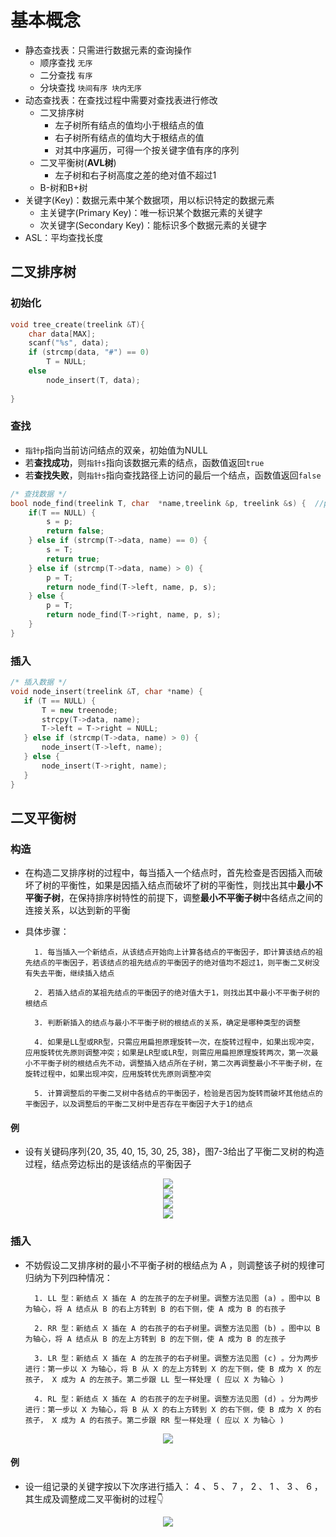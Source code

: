 # 基本概念
- 静态查找表：只需进行数据元素的查询操作
    - 顺序查找 `无序`
    - 二分查找 `有序`
    - 分块查找 `块间有序 块内无序`
- 动态查找表：在查找过程中需要对查找表进行修改
    - 二叉排序树
        - 左子树所有结点的值均小于根结点的值
        - 右子树所有结点的值均大于根结点的值
        - 对其中序遍历，可得一个按关键字值有序的序列
    - 二叉平衡树(**AVL树**)
        - 左子树和右子树高度之差的绝对值不超过1
    - B-树和B+树
- 关键字(Key)：数据元素中某个数据项，用以标识特定的数据元素
    - 主关键字(Primary Key)：唯一标识某个数据元素的关键字
    - 次关键字(Secondary Key)：能标识多个数据元素的关键字
- ASL：平均查找长度

## 二叉排序树
### 初始化
```cpp
void tree_create(treelink &T){
    char data[MAX];
    scanf("%s", data);
    if (strcmp(data, "#") == 0) 
        T = NULL;
    else
        node_insert(T, data);
    
}
```
### 查找
- `指针p`指向当前访问结点的双亲，初始值为NULL
- 若**查找成功**，则`指针s`指向该数据元素的结点，函数值返回`true`
- 若**查找失败**，则`指针s`指向查找路径上访问的最后一个结点，函数值返回`false`
```cpp
/* 查找数据 */
bool node_find(treelink T, char  *name,treelink &p, treelink &s) {  //p为父结点 s为子结点
    if(T == NULL) {
        s = p;
        return false;
    } else if (strcmp(T->data, name) == 0) {
        s = T;
        return true;
    } else if (strcmp(T->data, name) > 0) {
        p = T;
        return node_find(T->left, name, p, s);
    } else {
        p = T;
        return node_find(T->right, name, p, s);
    }
}
```
### 插入
```cpp
/* 插入数据 */
void node_insert(treelink &T, char *name) {
   if (T == NULL) {
       T = new treenode;
       strcpy(T->data, name);
       T->left = T->right = NULL;
   } else if (strcmp(T->data, name) > 0) {
       node_insert(T->left, name);
   } else {
       node_insert(T->right, name);
   }
}
```

## 二叉平衡树
### 构造
- 在构造二叉排序树的过程中，每当插入一个结点时，首先检查是否因插入而破坏了树的平衡性，如果是因插入结点而破坏了树的平衡性，则找出其中**最小不平衡子树**，在保持排序树特性的前提下，调整**最小不平衡子树**中各结点之间的连接关系，以达到新的平衡 
- 具体步骤：

        1. 每当插入一个新结点，从该结点开始向上计算各结点的平衡因子，即计算该结点的祖先结点的平衡因子，若该结点的祖先结点的平衡因子的绝对值均不超过1，则平衡二叉树没有失去平衡，继续插入结点

        2. 若插入结点的某祖先结点的平衡因子的绝对值大于1，则找出其中最小不平衡子树的根结点

        3. 判断新插入的结点与最小不平衡子树的根结点的关系，确定是哪种类型的调整

        4. 如果是LL型或RR型，只需应用扁担原理旋转一次，在旋转过程中，如果出现冲突，应用旋转优先原则调整冲突；如果是LR型或LR型，则需应用扁担原理旋转两次，第一次最小不平衡子树的根结点先不动，调整插入结点所在子树，第二次再调整最小不平衡子树，在旋转过程中，如果出现冲突，应用旋转优先原则调整冲突

        5. 计算调整后的平衡二叉树中各结点的平衡因子，检验是否因为旋转而破坏其他结点的平衡因子，以及调整后的平衡二叉树中是否存在平衡因子大于1的结点

#### 例
- 设有关键码序列{20, 35, 40, 15, 30, 25, 38}，图7-3给出了平衡二叉树的构造过程，结点旁边标出的是该结点的平衡因子
<div align="center"> <img src="https://git.acwing.com/ZagY/learn-data-structures/-/raw/main/Search/images/3.bmp" /> </div>
<div align="center"> <img src="https://git.acwing.com/ZagY/learn-data-structures/-/raw/main/Search/images/4.jpg" /> </div>
<div align="center"> <img src="https://git.acwing.com/ZagY/learn-data-structures/-/raw/main/Search/images/5.bmp" /> </div>
<div align="center"> <img src="https://git.acwing.com/ZagY/learn-data-structures/-/raw/main/Search/images/6.bmp" /> </div>

### 插入
- 不妨假设二叉排序树的最小不平衡子树的根结点为 A ，则调整该子树的规律可归纳为下列四种情况：

        1. LL 型：新结点 X 插在 A 的左孩子的左子树里。调整方法见图 (a) 。图中以 B 为轴心，将 A 结点从 B 的右上方转到 B 的右下侧，使 A 成为 B 的右孩子

        2. RR 型：新结点 X 插在 A 的右孩子的右子树里。调整方法见图 (b) 。图中以 B 为轴心，将 A 结点从 B 的左上方转到 B 的左下侧，使 A 成为 B 的左孩子

        3. LR 型：新结点 X 插在 A 的左孩子的右子树里。调整方法见图 (c) 。分为两步进行：第一步以 X 为轴心，将 B 从 X 的左上方转到 X 的左下侧，使 B 成为 X 的左孩子， X 成为 A 的左孩子。第二步跟 LL 型一样处理 ( 应以 X 为轴心 )
        
        4. RL 型：新结点 X 插在 A 的右孩子的左子树里。调整方法见图 (d) 。分为两步进行：第一步以 X 为轴心，将 B 从 X 的右上方转到 X 的右下侧，使 B 成为 X 的右孩子， X 成为 A 的右孩子。第二步跟 RR 型一样处理 ( 应以 X 为轴心 )

<div align="center"> <img src="https://git.acwing.com/ZagY/learn-data-structures/-/raw/main/Search/images/1.png" /> </div>

#### 例
- 设一组记录的关键字按以下次序进行插入： 4 、 5 、 7 ， 2 、 1 、 3 、 6 ，其生成及调整成二叉平衡树的过程👇
<div align="center"> <img src="https://git.acwing.com/ZagY/learn-data-structures/-/raw/main/Search/images/2.png" /> </div>

